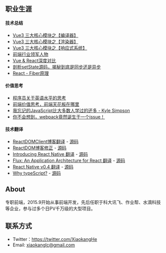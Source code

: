## 职业生涯

#### 技术总结
* [Vue3 三大核心模块之【编译器】](https://github.com/hexiaokang/Blog/issues/18)
* [Vue3 三大核心模块之【渲染器】](https://github.com/hexiaokang/Blog/issues/16)
* [Vue3 三大核心模块之【响应式系统】](https://github.com/hexiaokang/Blog/issues/17)
* [前端行业领军人物](https://github.com/hexiaokang/Blog/issues/4)
* [Vue & React深度对比](https://github.com/hexiaokang/Blog/issues/1)
* [剖析setState源码，揭秘到底是同步还是异步](https://github.com/hexiaokang/Blog/issues/2)
* [React - Fiber原理](https://github.com/hexiaokang/Blog/issues/3)

#### 价值思考
* [程序员关于英语水平的思考](https://github.com/hexiaokang/Blog/issues/9)
* [前端价值思考，前端天花板在哪里](https://github.com/hexiaokang/Blog/issues/6)
* [我忘记的JavaScript比大多数人学过的还多 - Kyle Simpson](https://github.com/hexiaokang/Blog/issues/11)
* [你不会想到，webpack竟然诞生于一个issue！](https://github.com/hexiaokang/Blog/issues/15)

#### 技术翻译
* [ReactDOMClient博客翻译](https://zh-hansreactjs-n35mvh7mj-fbopensource.vercel.app/docs/react-dom-client.html) - [源码](https://github.com/reactjs/zh-hans.reactjs.org/pull/900/commits)
* [ReactDOM博客修正](https://zh-hansreactjs-33qpuuxei-fbopensource.vercel.app/docs/react-dom.html) - [源码](https://github.com/reactjs/zh-hans.reactjs.org/pull/901)
* [Introducing React Native 翻译](https://zh-hans.reactjs.org/blog/2015/03/26/introducing-react-native.html) - [源码](https://github.com/reactjs/zh-hans.reactjs.org/pull/904)
* [Flux: An Application Architecture for React 翻译](https://zh-hans.reactjs.org/blog/2014/05/06/flux.html) - [源码](https://github.com/reactjs/zh-hans.reactjs.org/pull/916)
* [React Native v0.4 翻译](https://zh-hans.reactjs.org/blog/2015/04/17/react-native-v0.4.html) - [源码](https://github.com/reactjs/zh-hans.reactjs.org/pull/925)
* [Why typeScript?](https://www.typescriptlang.org/zh/why-create-typescript) - [源码](https://github.com/microsoft/TypeScript-Website-Localizations/pull/169)

## About
专职前端，2015.9开始从事前端开发，先后任职于科大讯飞、作业帮、水滴科技等企业，参与过多个日PV千万级的大型项目。

## 联系方式
* Twitter：https://twitter.com/XiaokangHe
* Email: xiaokanglc@gmail.com
